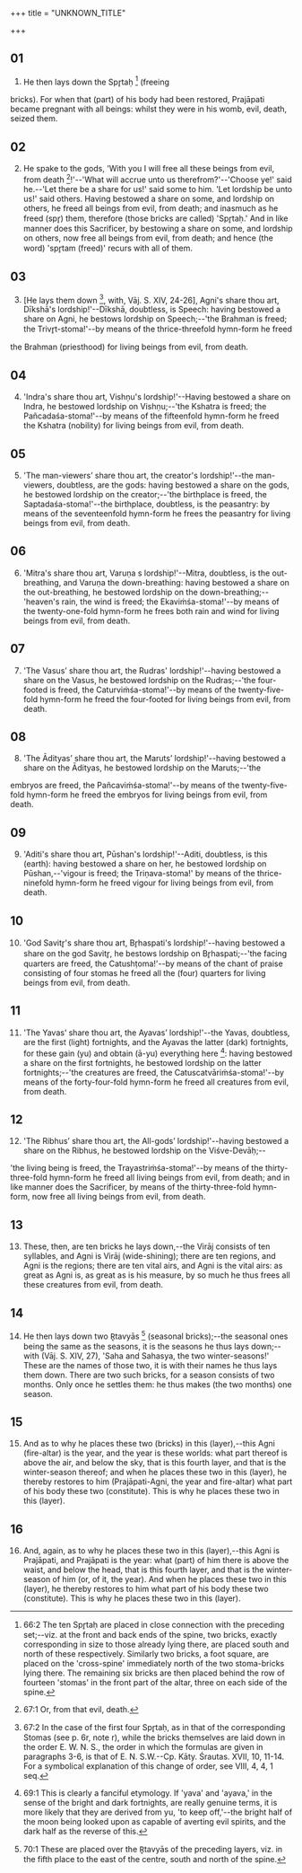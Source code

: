 +++
title = "UNKNOWN_TITLE"

+++


## 01
1. He then lays down the Spr̥taḥ [^fn_137] (freeing

[^fn_137]: 66:2 The ten Spr̥taḥ are placed in close connection with the preceding set;--viz. at the front and back ends of the spine, two  bricks, exactly corresponding in size to those already lying there, are placed south and north of these respectively. Similarly two bricks, a foot square, are placed on the 'cross-spine' immediately north of the two stoma-bricks lying there. The remaining six bricks are then placed behind the row of fourteen 'stomas' in the front part of the altar, three on each side of the spine.

bricks). For when that (part) of his body had been restored, Prajāpati became pregnant with all beings: whilst they were in his womb, evil, death, seized them.

## 02
2. He spake to the gods, 'With you I will free all these beings from evil, from death [^fn_138]!'--'What will accrue unto us therefrom?'--'Choose ye!' said he.--'Let there be a share for us!' said some to him. 'Let lordship be unto us!' said others. Having bestowed a share on some, and lordship on others, he freed all beings from evil, from death; and inasmuch as he freed (spr̥) them, therefore (those bricks are called) 'Spr̥taḥ.' And in like manner does this Sacrificer, by bestowing a share on some, and lordship on others, now free all beings from evil, from death; and hence (the word) 'spr̥tam (freed)' recurs with all of them.

[^fn_138]: 67:1 Or, from that evil, death.

## 03
3. [He lays them down [^fn_139], with, Vāj. S. XIV, 24-26], Agni's share thou art, Dīkshā's lordship!'--Dīkshā, doubtless, is Speech: having bestowed a share on Agni, he bestows lordship on Speech;--'the Brahman is freed; the Trivr̥t-stoma!'--by means of the thrice-threefold hymn-form he freed

[^fn_139]: 67:2 In the case of the first four Spr̥taḥ, as in that of the corresponding Stomas (see p. 6r, note r), while the bricks themselves are laid down in the order E. W. N. S., the order in which the formulas are given in paragraphs 3-6, is that of E. N. S.W.--Cp. Kāty. Śrautas. XVII, 10, 11-14. For a symbolical explanation of this change of order, see VIII, 4, 4, 1 seq.

the Brahman (priesthood) for living beings from evil, from death.

## 04
4. 'Indra's share thou art, Vishṇu's lordship!'--Having bestowed a share on Indra, he bestowed lordship on Vishṇu;--'the Kshatra is freed; the Pañcadaśa-stoma!'--by means of the fifteenfold hymn-form he freed the Kshatra (nobility) for living beings from evil, from death.

## 05
5. 'The man-viewers’ share thou art, the creator's lordship!'--the man-viewers, doubtless, are the gods: having bestowed a share on the gods, he bestowed lordship on the creator;--'the birthplace is freed, the Saptadaśa-stoma!'--the birthplace, doubtless, is the peasantry: by means of the seventeenfold hymn-form he frees the peasantry for living beings from evil, from death.

## 06
6. 'Mitra's share thou art, Varuṇa s lordship!'--Mitra, doubtless, is the out-breathing, and Varuṇa the down-breathing: having bestowed a share on the out-breathing, he bestowed lordship on the down-breathing;--'heaven's rain, the wind is freed; the Ekaviṁśa-stoma!'--by means of the twenty-one-fold hymn-form he frees both rain and wind for living beings from evil, from death.

## 07
7. 'The Vasus’ share thou art, the Rudras' lordship!'--having bestowed a share on the Vasus, he bestowed lordship on the Rudras;--'the four-footed is freed, the Caturviṁśa-stoma!'--by means of the twenty-five-fold hymn-form he freed the four-footed for living beings from evil, from death.

## 08
8. 'The Ādityas’ share thou art, the Maruts’ lordship!'--having bestowed a share on the Ādityas, he bestowed lordship on the Maruts;--'the

embryos are freed, the Pañcaviṁśa-stoma!'--by means of the twenty-five-fold hymn-form he freed the embryos for living beings from evil, from death.

## 09
9. 'Aditi's share thou art, Pūshan's lordship!'--Aditi, doubtless, is this (earth): having bestowed a share on her, he bestowed lordship on Pūshan,--'vigour is freed; the Triṇava-stoma!' by means of the thrice-ninefold hymn-form he freed vigour for living beings from evil, from death.

## 10
10. 'God Savitr̥'s share thou art, Br̥haspati's lordship!'--having bestowed a share on the god Savitr̥, he bestows lordship on Br̥haspati;--'the facing quarters are freed, the Catushṭoma!'--by means of the chant of praise consisting of four stomas he freed all the (four) quarters for living beings from evil, from death.

## 11
11. 'The Yavas’ share thou art, the Ayavas’ lordship!'--the Yavas, doubtless, are the first (light) fortnights, and the Ayavas the latter (dark) fortnights, for these gain (yu) and obtain (ā-yu) everything here [^fn_140]: having bestowed a share on the first fortnights, he bestowed lordship on the latter fortnights;--'the creatures are freed, the Catuscatvāriṁśa-stoma!'--by means of the forty-four-fold hymn-form he freed all creatures from evil, from death.

[^fn_140]: 69:1 This is clearly a fanciful etymology. If 'yava' and 'ayava,' in the sense of the bright and dark fortnights, are really genuine terms, it is more likely that they are derived from yu, 'to keep off,'--the bright half of the moon being looked upon as capable of averting evil spirits, and the dark half as the reverse of this.

## 12
12. 'The Ribhus’ share thou art, the All-gods’ lordship!'--having bestowed a share on the Ribhus, he bestowed lordship on the Viśve-Devāḥ;--

 'the living being is freed, the Trayastriṁśa-stoma!'--by means of the thirty-three-fold hymn-form he freed all living beings from evil, from death; and in like manner does the Sacrificer, by means of the thirty-three-fold hymn-form, now free all living beings from evil, from death.

## 13
13. These, then, are ten bricks he lays down,--the Virāj consists of ten syllables, and Agni is Virāj (wide-shining); there are ten regions, and Agni is the regions; there are ten vital airs, and Agni is the vital airs: as great as Agni is, as great as is his measure, by so much he thus frees all these creatures from evil, from death.

## 14
14. He then lays down two R̥tavyās [^fn_141] (seasonal bricks);--the seasonal ones being the same as the seasons, it is the seasons he thus lays down;--with (Vāj. S. XIV, 27), 'Saha and Sahasya, the two winter-seasons!' These are the names of those two, it is with their names he thus lays them down. There are two such bricks, for a season consists of two months. Only once he settles them: he thus makes (the two months) one season.

[^fn_141]: 70:1 These are placed over the R̥tavyās of the preceding layers, viz. in the fifth place to the east of the centre, south and north of the spine.

## 15
15. And as to why he places these two (bricks) in this (layer),--this Agni (fire-altar) is the year, and the year is these worlds: what part thereof is above the air, and below the sky, that is this fourth layer, and that is the winter-season thereof; and when he places these two in this (layer), he thereby restores to him (Prajāpati-Agni, the year and fire-altar) what part of his body these two (constitute). This is why he places these two in this (layer).

## 16
16. And, again, as to why he places these two in this (layer),--this Agni is Prajāpati, and Prajāpati is the year: what (part) of him there is above the waist, and below the head, that is this fourth layer, and that is the winter-season of him (or, of it, the year). And when he places these two in this (layer), he thereby restores to him what part of his body these two (constitute). This is why he places these two in this (layer).

